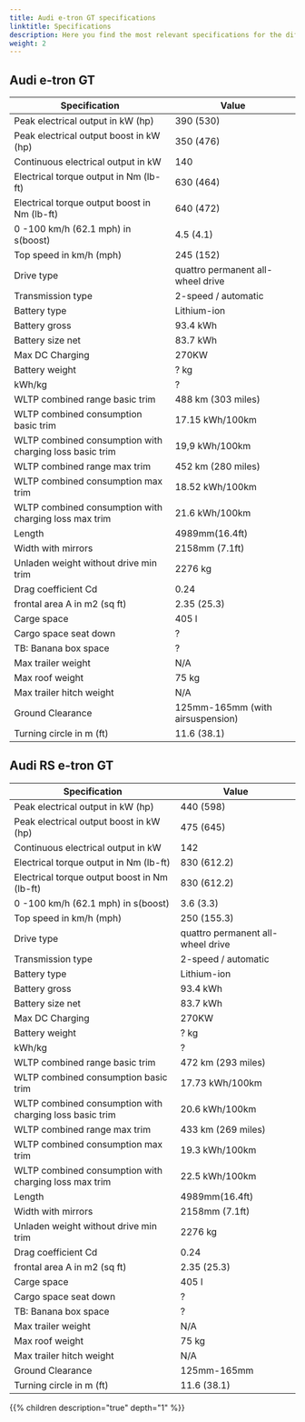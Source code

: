 ```yaml
---
title: Audi e-tron GT specifications
linktitle: Specifications
description: Here you find the most relevant specifications for the different e-tron GT variants. Everything from range, top speed, battery size and cargo capacity.
weight: 2
---
```



## Audi e-tron GT

| Specification      | Value |
| ----------- | ----------- |
| Peak electrical output in kW (hp) | 390 (530) |
| Peak electrical output boost in kW (hp) | 350 (476) |
| Continuous electrical output in kW | 140 |
| Electrical torque output in Nm (lb-ft) | 630 (464) |
| Electrical torque output boost in Nm (lb-ft) | 640 (472) |
| 0 -100 km/h (62.1 mph) in s(boost) | 4.5 (4.1) |
| Top speed in km/h (mph)| 245 (152) |
| Drive type | quattro permanent all-wheel drive |
| Transmission type | 2-speed / automatic |
| Battery type | Lithium-ion  |
| Battery gross | 93.4   kWh |
| Battery size net | 83.7 kWh |
| Max DC Charging | 270KW |
| Battery weight | ? kg |
| kWh/kg | ? |
| WLTP combined range basic trim  | 488 km  (303 miles)  |
| WLTP combined consumption basic trim    | 17.15 kWh/100km        |
| WLTP combined consumption with charging loss basic trim | 19,9 kWh/100km |
| WLTP combined range max trim  | 452 km  (280 miles)     |
| WLTP combined consumption max trim    | 18.52 kWh/100km        |
| WLTP combined consumption with charging loss max trim | 21.6 kWh/100km |
| Length | 4989mm(16.4ft) |
| Width with mirrors | 2158mm (7.1ft)|
| Unladen weight without drive min trim    | 2276 kg       |
| Drag coefficient Cd | 0.24 |
| frontal area A in m2 (sq ft) | 2.35 (25.3) |
| Carge space | 405 l |
| Cargo space seat down | ? |
| TB: Banana box space | ? |
| Max trailer weight | N/A |
| Max roof weight | 75 kg |
| Max trailer hitch weight | N/A |
| Ground Clearance | 125mm-165mm (with airsuspension) |
| Turning circle in m (ft) | 11.6 (38.1) |

## Audi RS e-tron GT

| Specification      | Value |
| ----------- | ----------- |
| Peak electrical output in kW (hp) | 440 (598) |
| Peak electrical output boost in kW (hp) | 475 (645) |
| Continuous electrical output in kW | 142 |
| Electrical torque output in Nm (lb-ft) | 830 (612.2) |
| Electrical torque output boost in Nm (lb-ft) | 830 (612.2) |
| 0 -100 km/h (62.1 mph) in s(boost) | 3.6 (3.3) |
| Top speed in km/h (mph)| 250 (155.3) |
| Drive type | quattro permanent all-wheel drive |
| Transmission type | 2-speed / automatic |
| Battery type | Lithium-ion  |
| Battery gross | 93.4   kWh |
| Battery size net | 83.7 kWh |
| Max DC Charging | 270KW |
| Battery weight | ? kg |
| kWh/kg | ? |
| WLTP combined range basic trim  | 472 km   (293 miles)  |
| WLTP combined consumption basic trim    | 17.73 kWh/100km        |
| WLTP combined consumption with charging loss basic trim | 20.6 kWh/100km |
| WLTP combined range max trim  | 433 km  (269 miles)     |
| WLTP combined consumption max trim    | 19.3 kWh/100km        |
| WLTP combined consumption with charging loss max trim | 22.5 kWh/100km |
| Length | 4989mm(16.4ft) |
| Width with mirrors | 2158mm (7.1ft)|
| Unladen weight without drive min trim    | 2276 kg       |
| Drag coefficient Cd | 0.24 |
| frontal area A in m2 (sq ft) | 2.35 (25.3) |
| Carge space | 405 l |
| Cargo space seat down | ? |
| TB: Banana box space | ? |
| Max trailer weight | N/A |
| Max roof weight | 75 kg |
| Max trailer hitch weight | N/A |
| Ground Clearance | 125mm-165mm |
| Turning circle in m (ft) | 11.6 (38.1) |

{{% children description="true" depth="1" %}}
